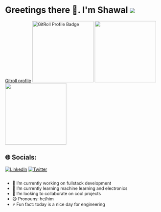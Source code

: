<!-- Variables-->
[linkedin]: https://linkedin.com/in/mbalireshawal
[twitter]: https://twitter.com/shawalmbalire
[portfolio]: https://shawalmbalire.com

# Greetings there 👋. I'm Shawal ![](https://visitcount.itsvg.in/api?id=shawal-mbalire&icon=0&color=0)

<p>
  
<a href="https://gitroll.io/profile/uS8QJi4Gf8EMmjswNGooPbck4apZ2" target="_blank">Gitroll profile</a>
<img 
  src="https://gitroll.io/api/badges/profiles/v1/uS8QJi4Gf8EMmjswNGooPbck4apZ2?theme=dark" 
  alt="GitRoll Profile Badge" 
  height="200em"
/>
<img 
  height="200em"
  src="https://github-readme-stats.vercel.app/api?username=shawal-mbalire&show_icons=true&theme=light&layout=compact&count_private=true&include_all_commits=true&hide_border=true"
/>
<img 
  height="200em" 
  src="https://github-readme-stats.vercel.app/api/top-langs/?username=shawal-mbalire&theme=light&show_icons=true&layout=compact&langs_count=10&hide_border=true"
/>
<!--
  <img height="180em" src="https://github-readme-stats.vercel.app/api?username=shawal-mbalire&show_icons=true&theme=light&layout=compact&count_private=true&include_all_commits=true#gh-light-mode-only"/>
  <img height="180em" src="https://github-readme-stats.vercel.app/api/top-langs/?username=shawal-mbalire&theme=light&show_icons=true&layout=compact&langs_count=10#gh-light-mode-only"/>
 -->   
  
</p>

## 🌐 Socials:
[![LinkedIn](https://img.shields.io/badge/LinkedIn-%230077B5.svg?logo=linkedin&logoColor=white)][linkedin]
[![Twitter](https://img.shields.io/badge/Twitter-%231DA1F2.svg?logo=Twitter&logoColor=white)][linkedin]

<img href="https://visitcount.itsvg.in/api?id=shawal-mbalire&icon=0&color=0" />

- 🔭 I’m currently working on fullstack development
- 🌱 I’m currently learning machine learning and electronics
- 👯 I’m looking to collaborate on cool projects
- 😄 Pronouns: he/him
- ⚡ Fun fact: today is a nice day for engineering
